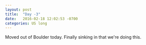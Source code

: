 ```yaml
---
layout: post
title:  "Day -3"
date:   2016-02-18 12:02:53 -0700
categories: US long  
---
```

Moved out of Boulder today.  Finally sinking in that we're doing this.  

